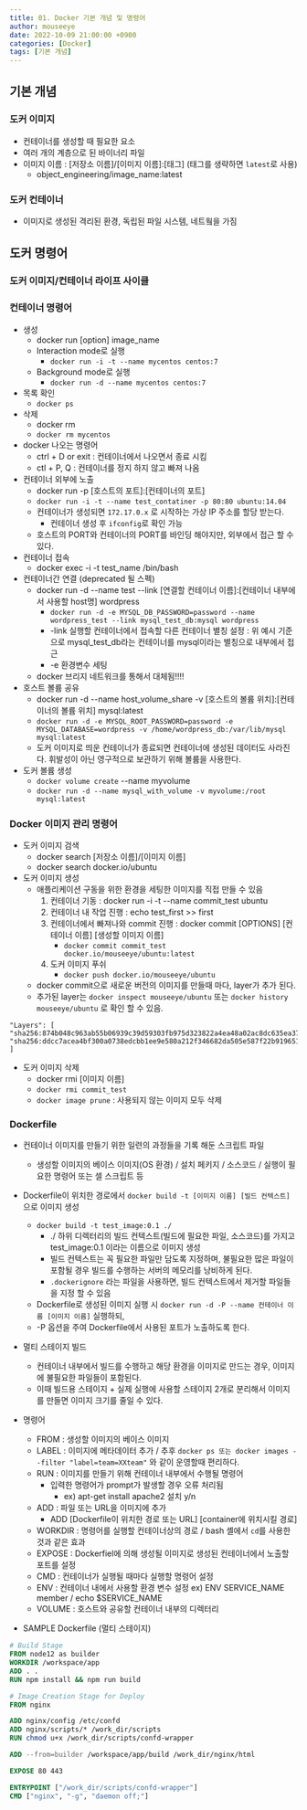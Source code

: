 ```yaml
---
title: 01. Docker 기본 개념 및 명령어
author: mouseeye
date: 2022-10-09 21:00:00 +0900
categories: [Docker]
tags: [기본 개념]
---
```


## 기본 개념
### 도커 이미지
- 컨테이너를 생성할 때 필요한 요소
- 여러 개의 계층으로 된 바이너리 파일
- 이미지 이름 : [저장소 이름]/[이미지 이름]:[태그] (태그를 생략하면 `latest`로 사용)
  - object_engineering/image_name:latest

### 도커 컨테이너
- 이미지로 생성된 격리된 환경, 독립된 파일 시스템, 네트웤을 가짐

## 도커 명령어
### 도커 이미지/컨테이너 라이프 사이클

### 컨테이너 명령어
- 생성
  - docker run [option] image_name
  - Interaction mode로 실행
    - `docker run -i -t --name mycentos centos:7`
  - Background mode로 실행
    - `docker run -d --name mycentos centos:7`
- 목록 확인
  - `docker ps`
- 삭제
  - docker rm
  - `docker rm mycentos`
- docker 나오는 명령어
  - ctrl + D or exit : 컨테이너에서 나오면서 종료 시킴
  - ctl + P, Q : 컨테이너를 정지 하지 않고 빠져 나옴
- 컨테이너 외부에 노출
  - docker run -p [호스트의 포트]:[컨테이너의 포트]
  - `docker run -i -t --name test_contatiner -p 80:80 ubuntu:14.04`
  - 컨테이너가 생성되면 `172.17.0.x` 로 시작하는 가상 IP 주소를 할당 받는다.
    - 컨테이너 생성 후 `ifconfig`로 확인 가능
  - 호스트의 PORT와 컨테이너의 PORT를 바인딩 해야지만, 외부에서 접근 할 수 있다.
- 컨테이너 접속
  - docker exec -i -t test_name /bin/bash
- 컨테이너간 연결 (deprecated 될 스펙)
  - docker run -d --name test --link [연결할 컨테이너 이름]:[컨테이너 내부에서 사용할 host명] wordpress
    - `docker run -d -e MYSQL_DB_PASSWORD=password --name wordpress_test --link mysql_test_db:mysql wordpress`
    - -link 실행할 컨테이너에서 접속할 다른 컨테이너 별칭 설정 : 위 예시 기준으로 mysql_test_db라는 컨테이너를 mysql이라는 별칭으로 내부에서 접근
    - -e 환경변수 세팅
  - docker 브리지 네트워크를 통해서 대체됨!!!!
- 호스트 볼륨 공유
  - docker run -d --name host_volume_share -v [호스트의 볼륨 위치]:[컨테이너의 볼륨 위치] mysql:latest
  - `docker run -d -e MYSQL_ROOT_PASSWORD=password -e MYSQL_DATABASE=wordpress -v /home/wordpress_db:/var/lib/mysql mysql:latest`
  - 도커 이미지로 띄운 컨테이너가 종료되면 컨테이너에 생성된 데이터도 사라진다. 휘발성이 아닌 영구적으로 보관하기 위해 볼륨을 사용한다.
- 도커 볼륨 생성
  - `docker volume create` --name myvolume
  - `docker run -d --name mysql_with_volume -v myvolume:/root mysql:latest`

### Docker 이미지 관리 명령어
- 도커 이미지 검색
  - docker search [저장소 이름]/[이미지 이름]
  - docker search docker.io/ubuntu
- 도커 이미지 생성
  - 애플리케이션 구동을 위한 환경을 세팅한 이미지를 직접 만들 수 있음
    1. 컨테이너 기동 : docker run -i -t --name commit_test ubuntu
    2. 컨테이너 내 작업 진행 : echo test_first >> first
    3. 컨테이너에서 빠져나와 commit 진행 : docker commit [OPTIONS] [컨테이너 이름] [생성할 이미지 이름]
       - `docker commit commit_test docker.io/mouseeye/ubuntu:latest`
    4. 도커 이미지 푸쉬
       - `docker push docker.io/mouseeye/ubuntu`
  - docker commit으로 새로운 버전의 이미지를 만들때 마다, layer가 추가 된다.
  - 추가된 layer는 `docker inspect mouseeye/ubuntu` 또는 `docker history mouseeye/ubuntu` 로 확인 할 수 있음.
```shell
"Layers": [
"sha256:874b048c963ab55b06939c39d59303fb975d323822a4ea48a02ac8dc635ea371",
"sha256:ddcc7acea4bf300a0738edcbb1ee9e580a212f346682da505e587f22b9196519"
]
```
- 도커 이미지 삭제
  - docker rmi [이미지 이름]
  - `docker rmi commit_test`
  - `docker image prune` : 사용되지 않는 이미지 모두 삭제

### Dockerfile
- 컨테이너 이미지를 만들기 위한 일련의 과정들을 기록 해둔 스크립트 파일
  - 생성할 이미지의 베이스 이미지(OS 환경) / 설치 페키지 / 소스코드 / 실행이 필요한 명령어 또는 셀 스크립트 등
- Dockerfile이 위치한 경로에서 `docker build -t [이미지 이름] [빌드 컨텍스트]` 으로 이미지 생성
  - `docker build -t test_image:0.1 ./`
    - ./ 하위 디렉터리의 빌드 컨텍스트(빌드에 필요한 파일, 소스코드)를 가지고 test_image:0.1 이라는 이름으로 이미지 생성
    - 빌드 컨텍스트는 꼭 필요한 파일만 담도록 지정하며, 불필요한 많은 파일이 포함될 경우 빌드를 수행하는 서버의 메모리를 낭비하게 된다.
    - `.dockerignore` 라는 파일을 사용하면, 빌드 컨텍스트에서 제거할 파일들을 지정 할 수 있음
  - Dockerfile로 생성된 이미지 실행 시 `docker run -d -P --name 컨테이너 이름 [이미지 이름]` 실행하되,
  - -P 옵션을 주여 Dockerfile에서 사용된 포트가 노출하도록 한다.
- 멀티 스테이지 빌드
  - 컨테이너 내부에서 빌드를 수행하고 해당 환경을 이미지로 만드는 경우, 이미지에 불필요한 파일들이 포함된다.
  - 이때 빌드용 스테이지 + 실제 실행에 사용할 스테이지 2개로 분리해서 이미지를 만들면 이미지 크기를 줄일 수 있다.
- 명령어
  - FROM : 생성할 이미지의 베이스 이미지
  - LABEL : 이미지에 메타데이터 추가 / 추후 `docker ps 또는 docker images --filter "label=team=XXteam"` 와 같이 운영할때 편리하다.
  - RUN : 이미지를 만들기 위해 컨테이너 내부에서 수행될 명령어
    - 입력한 명령어가 prompt가 발생할 경우 오류 처리됨
      - ex) apt-get install apache2 설치 y/n
  - ADD : 파일 또는 URL을 이미지에 추가
    - ADD [Dockerfile이 위치한 경로 또는 URL] [container에 위치시킬 경로]
  - WORKDIR : 명령어를 실행할 컨테이너상의 경로 / bash 셸에서 `cd`를 사용한것과 같은 효과
  - EXPOSE : Dockerfiel에 의해 생성될 이미지로 생성된 컨테이너에서 노출할 포트를 설정
  - CMD : 컨테이너가 실행될 때마다 실행할 명령어 설정
  - ENV : 컨테이너 내에서 사용할  환경 변수 설정 ex) ENV SERVICE_NAME member / echo $SERVICE_NAME
  - VOLUME : 호스트와 공유할 컨테이너 내부의 디렉터리

- SAMPLE Dockerfile (멀티 스테이지)
```dockerfile
# Build Stage
FROM node12 as builder
WORKDIR /workspace/app
ADD . .
RUN npm install && npm run build

# Image Creation Stage for Deploy
FROM nginx

ADD nginx/config /etc/confd
ADD nginx/scripts/* /work_dir/scripts
RUN chmod u+x /work_dir/scripts/confd-wrapper

ADD --from=builder /workspace/app/build /work_dir/nginx/html

EXPOSE 80 443

ENTRYPOINT ["/work_dir/scripts/confd-wrapper"]
CMD ["nginx", "-g", "daemon off;"]
```



